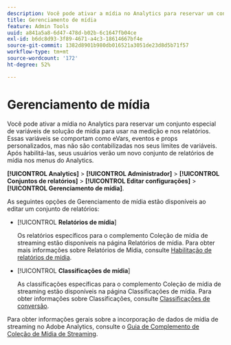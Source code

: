 ```yaml
---
description: Você pode ativar a mídia no Analytics para reservar um conjunto especial de variáveis de solução de mídia para usar na medição e nos relatórios.
title: Gerenciamento de mídia
feature: Admin Tools
uuid: a841a5a8-6d47-478d-b02b-6c1647fb04ce
exl-id: b6dc8d93-3f89-4671-a4c3-18614667bf4e
source-git-commit: 1382d8901b980db016521a3051de23d8d5b71f57
workflow-type: tm+mt
source-wordcount: '172'
ht-degree: 52%

---
```


# Gerenciamento de mídia

Você pode ativar a mídia no Analytics para reservar um conjunto especial de variáveis de solução de mídia para usar na medição e nos relatórios. Essas variáveis se comportam como eVars, eventos e props personalizados, mas não são contabilizadas nos seus limites de variáveis. Após habilitá-las, seus usuários verão um novo conjunto de relatórios de mídia nos menus do Analytics.

**[!UICONTROL Analytics]** > **[!UICONTROL Administrador]** > **[!UICONTROL Conjuntos de relatórios]** > **[!UICONTROL Editar configurações]** > **[!UICONTROL Gerenciamento de mídia]**.

As seguintes opções de Gerenciamento de mídia estão disponíveis ao editar um conjunto de relatórios:

* [!UICONTROL **Relatórios de mídia**]

  Os relatórios específicos para o complemento Coleção de mídia de streaming estão disponíveis na página Relatórios de mídia. Para obter mais informações sobre Relatórios de Mídia, consulte [Habilitação de relatórios de mídia](https://experienceleague.adobe.com/docs/media-analytics/using/media-reports/media-reports-enable.html).

* [!UICONTROL **Classificações de mídia**]

  As classificações específicas para o complemento Coleção de mídia de streaming estão disponíveis na página Classificações de mídia. Para obter informações sobre Classificações, consulte [Classificações de conversão](/help/admin/admin/c-manage-report-suites/c-edit-report-suites/conversion-var-admin/conversion-classifications.md).

Para obter informações gerais sobre a incorporação de dados de mídia de streaming no Adobe Analytics, consulte o [Guia de Complemento de Coleção de Mídia de Streaming](https://experienceleague.adobe.com/docs/media-analytics/using/media-overview.html?lang=pt-BR).
